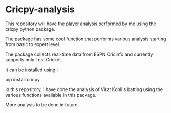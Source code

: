 # Cricpy-analysis


This repository will have the player analysis performed by me using the cricpy python package.

The package has some cool function that performs various analysis starting from basic to expert level.

The package collects real-time data from ESPN Cricinfo and currently supports only Test Cricket. 

It can be installed using : 

pip install cricpy


In this repository, I have done the analysis of Virat Kohli's batting using the various functions available in this package.

More analysis to be done in future.
